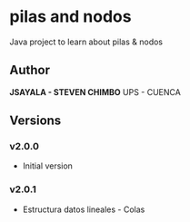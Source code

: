 # pilas and nodos
Java project to learn about pilas & nodos

## Author
**JSAYALA - STEVEN CHIMBO**
UPS - CUENCA

## Versions

### v2.0.0
- Initial version
### v2.0.1
- Estructura datos lineales - Colas